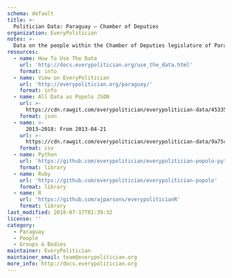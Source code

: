 ```yaml
---
schema: default
title: >-
  Politician Data: Paraguay — Chamber of Deputies
organization: EveryPolitician
notes: >-
  Data on the people within the Chamber of Deputies legislature of Paraguay.
resources:
  - name: How To Use The Data
    url: 'http://docs.everypolitician.org/use_the_data.html'
    format: info
  - name: View on EveryPolitician
    url: 'http://everypolitician.org/paraguay/'
    format: info
  - name: All Data as Popolo JSON
    url: >-
      https://cdn.rawgit.com/everypolitician/everypolitician-data/453357771249e5f995c6bd4f8ece7a5c15fade81/data/Paraguay/Deputies/ep-popolo-v1.0.json
    format: json
  - name: >-
      2013–2018: From 2013-04-21
    url: >-
      https://cdn.rawgit.com/everypolitician/everypolitician-data/9a75c94fb3f01a45e5616242dec9743ba96f137f/data/Paraguay/Deputies/term-2013.csv
    format: csv
  - name: Python
    url: 'https://github.com/everypolitician/everypolitician-popolo-python'
    format: library
  - name: Ruby
    url: 'https://github.com/everypolitician/everypolitician-popolo'
    format: library
  - name: R
    url: 'https://github.com/ajparsons/everypoliticianR'
    format: library
last_modified: 2018-07-17T01:39:32
license: ''
category:
  - Paraguay
  - People
  - Groups & Bodies
maintainer: EveryPolitician
maintainer_email: team@everypolitician.org
more_info: http://docs.everypolitician.org
---
```

